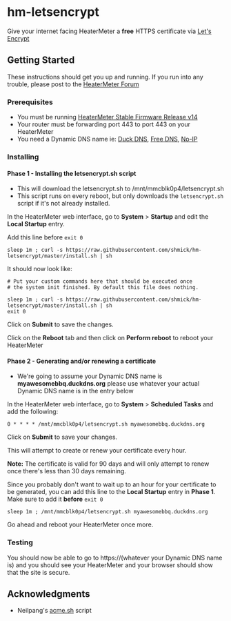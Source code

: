 # hm-letsencrypt

Give your internet facing HeaterMeter a **free** HTTPS certificate via [Let's Encrypt](https://letsencrypt.org/)

## Getting Started

These instructions should get you up and running. If you run into any trouble, please post to the [HeaterMeter Forum](https://tvwbb.com/forumdisplay.php?85-HeaterMeter-DIY-BBQ-Controller)

### Prerequisites

* You must be running [HeaterMeter Stable Firmware Release v14](https://tvwbb.com/showthread.php?72170-Stable-Firmware-Release-v14)
* Your router must be forwarding port 443 to port 443 on your HeaterMeter
* You need a Dynamic DNS name ie: [Duck DNS](https://www.duckdns.org/), [Free DNS](https://freedns.afraid.org/), [No-IP](https://www.noip.com/)

### Installing

#### Phase 1 - Installing the letsencrypt.sh script

* This will download the letsencrypt.sh to /mnt/mmcblk0p4/letsencrypt.sh
* This script runs on every reboot, but only downloads the ```letsencrypt.sh``` script if it's not already installed.

In the HeaterMeter web interface, go to **System** > **Startup** and edit the **Local Startup** entry.

Add this line before ```exit 0```
```
sleep 1m ; curl -s https://raw.githubusercontent.com/shmick/hm-letsencrypt/master/install.sh | sh
```
It should now look like:

```
# Put your custom commands here that should be executed once
# the system init finished. By default this file does nothing.

sleep 1m ; curl -s https://raw.githubusercontent.com/shmick/hm-letsencrypt/master/install.sh | sh
exit 0
```

Click on **Submit** to save the changes.

Click on the **Reboot** tab and then click on **Perform reboot** to reboot your HeaterMeter


#### Phase 2 - Generating and/or renewing a certificate

* We're going to assume your Dynamic DNS name is **myawesomebbq.duckdns.org** please use whatever your actual Dynamic DNS name is in the entry below

In the HeaterMeter web interface, go to **System** > **Scheduled Tasks** and add the following:

```
0 * * * * /mnt/mmcblk0p4/letsencrypt.sh myawesomebbq.duckdns.org
```

Click on **Submit** to save your changes.

This will attempt to create or renew your certificate every hour.

**Note:** The certificate is valid for 90 days and will only attempt to renew once there's less than 30 days remaining.

Since you probably don't want to wait up to an hour for your certificate to be generated, you can add this line to the **Local Startup** entry in **Phase 1**. Make sure to add it **before** ```exit 0```

```
sleep 1m ; /mnt/mmcblk0p4/letsencrypt.sh myawesomebbq.duckdns.org
```

Go ahead and reboot your HeaterMeter once more.

### Testing

You should now be able to go to https://(whatever your Dynamic DNS name is) and you should see your HeaterMeter and your browser should show that the site is secure.

## Acknowledgments

* Neilpang's [acme.sh](https://github.com/Neilpang/acme.sh) script
